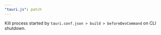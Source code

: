 ```yaml
---
"tauri.js": patch
---
```


Kill process started by `tauri.conf.json > build > beforeDevCommand` on CLI shutdown.
